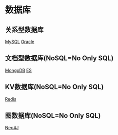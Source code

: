 # 数据库

## 关系型数据库
[MySQL](mongodb/SUMMARY.md)
[Oracle]()

## 文档型数据库(NoSQL=No Only SQL)
[MongoDB](mongodb/SUMMARY.md)
[ES]()

## KV数据库(NoSQL=No Only SQL)
[Redis](redis/SUMMARY.md)

## 图数据库(NoSQL=No Only SQL)
[Neo4J]()
